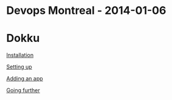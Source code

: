# Devops Montreal - 2014-01-06

# Dokku

[Installation](/traces-install)

[Setting up](/configure-your-domain)

[Adding an app](/add-an-app)

[Going further](/going-further)